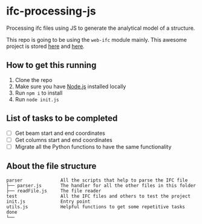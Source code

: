 # ifc-processing-js
Processing ifc files using JS to generate the analytical model of a structure.

This repo is going to be using the `web-ifc` module mainly. This awesome project is stored [here](https://github.com/IFCjs/web-ifc) and [here](https://github.com/tomvandig/web-ifc).

## How to get this running

1. Clone the repo
2. Make sure you have [Node.js](https://nodejs.org/en) installed locally
2. Run `npm i` to install 
3. Run `node init.js`

## List of tasks to be completed
- [ ] Get beam start and end coordinates
- [ ] Get columns start and end coordinates
- [ ] Migrate all the Python functions to have the same functionality

## About the file structure
```
parser              All the scripts that help to parse the IFC file
├── parser.js       The handler for all the other files in this folder
├── readFile.js     The file reader
test                All the IFC files and others to test the project
init.js             Entry point
utils.js            Helpful functions to get some repetitive tasks done
└── 
```